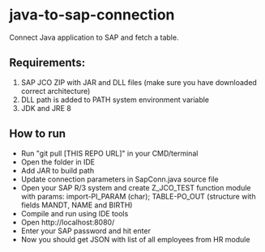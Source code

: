 # java-to-sap-connection
Connect Java application to SAP and fetch a table.

## Requirements:

  1. SAP JCO ZIP with JAR and DLL files (make sure you have downloaded correct architecture)
  2. DLL path is added to PATH system environment variable
  3. JDK and JRE 8
  
## How to run

  - Run "git pull [THIS REPO URL]" in your CMD/terminal
  - Open the folder in IDE
  - Add JAR to build path
  - Update connection parameters in SapConn.java source file 
  - Open your SAP R/3 system and create Z_JCO_TEST function module with params: import-PI_PARAM (char); TABLE-PO_OUT (structure with fields MANDT, NAME and BIRTH)
  - Compile and run using IDE tools
  - Open http://localhost:8080/
  - Enter your SAP password and hit enter
  - Now you should get JSON with list of all employees from HR module

